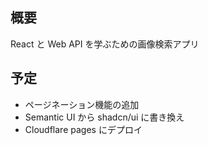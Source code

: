 ## 概要

React と Web API を学ぶための画像検索アプリ

## 予定

- ページネーション機能の追加
- Semantic UI から shadcn/ui に書き換え
- Cloudflare pages にデプロイ
